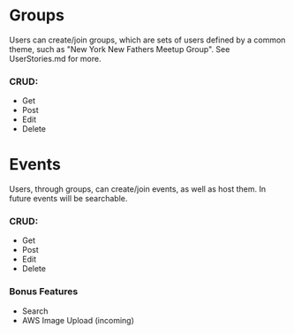 # Groups
Users can create/join groups, which are sets of users defined by a common theme, such as "New York New Fathers Meetup Group". See UserStories.md for more.
### CRUD:
* Get
* Post
* Edit
* Delete

# Events
Users, through groups, can create/join events, as well as host them. In future events will be searchable.
### CRUD:
* Get
* Post
* Edit
* Delete
<!-- 3)Stories
Users can create and post stories, essentially articles, on a topic of their choosing. Stories in future will also
be searchable.
Crud:
-Get
-Post
-Delete
-Edit(Future)

4)Followers 
Users can follow other users.
Crud:
-Get
-Post
-Delete -->

### Bonus Features
* Search 
* AWS Image Upload (incoming)
